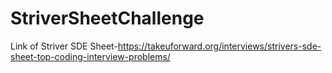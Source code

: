 # StriverSheetChallenge
Link of Striver SDE Sheet-https://takeuforward.org/interviews/strivers-sde-sheet-top-coding-interview-problems/


